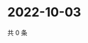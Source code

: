 # 2022-10-03

共 0 条

<!-- BEGIN WEIBO -->
<!-- 最后更新时间 Mon Oct 03 2022 00:25:26 GMT+0800 (China Standard Time) -->

<!-- END WEIBO -->
